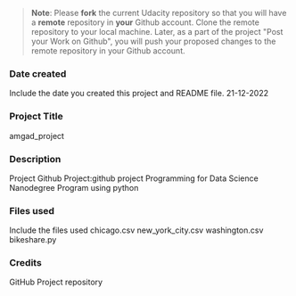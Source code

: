 >**Note**: Please **fork** the current Udacity repository so that you will have a **remote** repository in **your** Github account. Clone the remote repository to your local machine. Later, as a part of the project "Post your Work on Github", you will push your proposed changes to the remote repository in your Github account.

### Date created
Include the date you created this project and README file.
21-12-2022
### Project Title
amgad_project

### Description
Project Github Project:github project 
Programming for Data Science Nanodegree Program using python 
### Files used
Include the files used
chicago.csv
new_york_city.csv
washington.csv
bikeshare.py

### Credits
GitHub Project repository